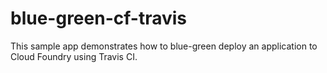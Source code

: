 # blue-green-cf-travis

This sample app demonstrates how to blue-green deploy an application to Cloud Foundry using Travis CI.